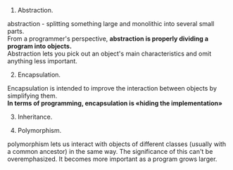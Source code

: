 1) Abstraction.  

abstraction - splitting something large and monolithic into several small parts.  
From a programmer's perspective, **abstraction is properly dividing a program into objects.**  
Abstraction lets you pick out an object's main characteristics and omit anything less important.  


2) Encapsulation.  

Encapsulation is intended to improve the interaction between objects by simplifying them.  
**In terms of programming, encapsulation is «hiding the implementation»**  

3) Inheritance.  
 
4) Polymorphism.  

polymorphism lets us interact with objects of different classes (usually with a common ancestor) in the same way. 
The significance of this can't be overemphasized. It becomes more important as a program grows larger.
